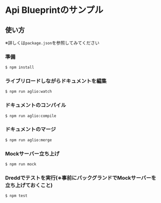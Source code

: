 # Api Blueprintのサンプル

## 使い方
※詳しくは`package.json`を参照してみてください

### 準備
```sh
$ npm install
```

### ライブリロードしながらドキュメントを編集
```sh
$ npm run aglio:watch
```

### ドキュメントのコンパイル
```sh
$ npm run aglio:compile
```

### ドキュメントのマージ
```sh
$ npm run aglio:merge
```

### Mockサーバー立ち上げ
```sh
$ npm run mock
```

### Dreddでテストを実行(※事前にバックグランドでMockサーバーを立ち上げておくこと)
```sh
$ npm test
```
